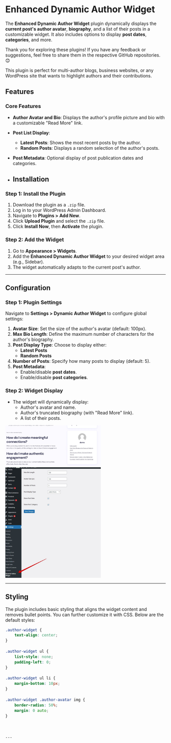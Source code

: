 # Enhanced Dynamic Author Widget

 The **Enhanced Dynamic Author Widget** plugin dynamically displays the **current post's author avatar**, **biography**, and a list of their posts in a customizable widget. It also includes options to display **post dates**, **categories**, and more.

Thank you for exploring these plugins! If you have any feedback or suggestions, feel free to share them in the respective GitHub repositories. 😊

This plugin is perfect for multi-author blogs, business websites, or any WordPress site that wants to highlight authors and their contributions.

## Features

### Core Features
 - **Author Avatar and Bio**: Displays the author's profile picture and bio with a customizable "Read More" link.
 - **Post List Display**:
   - **Latest Posts**: Shows the most recent posts by the author.
   - **Random Posts**: Displays a random selection of the author's posts.
 - **Post Metadata**: Optional display of post publication dates and categories.

 - ## Installation
 
 ### Step 1: Install the Plugin
 1. Download the plugin as a `.zip` file.
 2. Log in to your WordPress Admin Dashboard.
 3. Navigate to **Plugins > Add New**.
 4. Click **Upload Plugin** and select the `.zip` file.
 5. Click **Install Now**, then **Activate** the plugin.
 
 ### Step 2: Add the Widget
 1. Go to **Appearance > Widgets**.
 2. Add the **Enhanced Dynamic Author Widget** to your desired widget area (e.g., Sidebar).
 3. The widget automatically adapts to the current post's author.
 
 ---
 
 ## Configuration
 
 ### Step 1: Plugin Settings
 Navigate to **Settings > Dynamic Author Widget** to configure global settings:
 
 1. **Avatar Size**: Set the size of the author's avatar (default: 100px).
 2. **Max Bio Length**: Define the maximum number of characters for the author's biography.
 3. **Post Display Type**: Choose to display either:
    - **Latest Posts**
    - **Random Posts**
 4. **Number of Posts**: Specify how many posts to display (default: 5).
 5. **Post Metadata**:
    - Enable/disable **post dates**.
    - Enable/disable **post categories**.
 
 ### Step 2: Widget Display
 - The widget will dynamically display:
   - Author's avatar and name.
   - Author's truncated biography (with "Read More" link).
   - A list of their posts.
 
 <img src="https://github.com/childtheme/codesupple/blob/dynamic-author-widget/result.jpg" alt="Result" style="width: 300px; height: auto;">
 <img src="https://github.com/childtheme/codesupple/blob/dynamic-author-widget/settings.jpg" alt="Settings" style="width: 300px; height: auto;">
 
 ---
 
 ## Styling
 
 The plugin includes basic styling that aligns the widget content and removes bullet points. You can further customize it with CSS. Below are the default styles:
 
 ```css
 .author-widget {
     text-align: center;
 }
 
 .author-widget ul {
     list-style: none;
     padding-left: 0;
 }
 
 .author-widget ul li {
     margin-bottom: 10px;
 }
 
 .author-widget .author-avatar img {
     border-radius: 50%;
     margin: 0 auto;
 }
 
 
 
 ---
